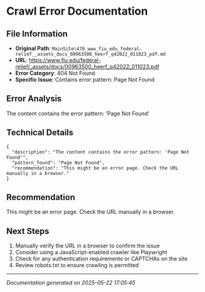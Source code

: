 # Crawl Error Documentation

## File Information
- **Original Path**: `MainSite\470_www_fiu_edu_federal-relief__assets_docs_00963500_heerf_q42022_011023_pdf.md`
- **URL**: https://www.fiu.edu/federal-relief/_assets/docs/00963500_heerf_q42022_011023.pdf
- **Error Category**: 404 Not Found
- **Specific Issue**: Contains error pattern: Page Not Found

## Error Analysis
The content contains the error pattern: 'Page Not Found'

## Technical Details
```
{
  "description": "The content contains the error pattern: 'Page Not Found'",
  "pattern_found": "Page Not Found",
  "recommendation": "This might be an error page. Check the URL manually in a browser."
}
```

## Recommendation
This might be an error page. Check the URL manually in a browser.

## Next Steps
1. Manually verify the URL in a browser to confirm the issue
2. Consider using a JavaScript-enabled crawler like Playwright
3. Check for any authentication requirements or CAPTCHAs on the site
4. Review robots.txt to ensure crawling is permitted

---
*Documentation generated on 2025-05-22 17:05:45*
